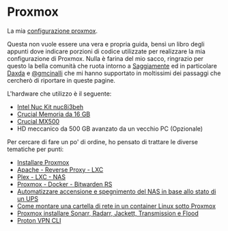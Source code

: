 # Proxmox
La mia [configurazione proxmox](https://github.com/tamet83/proxmox/wiki).

Questa non vuole essere una vera e propria guida, bensì un libro degli appunti dove indicare porzioni di codice utilizzate per realizzare la mia configurazione di Proxmox.
Nulla è farina del mio sacco, ringrazio per questo la bella comunità che ruota intorno a [Saggiamente](https://www.saggiamente.com/) ed in particolare [Daxda](https://github.com/daxda) e [@gmcinalli](https://github.com/gmcinalli) che mi hanno supportato in moltissimi dei passaggi che cercherò di riportare in queste pagine.

L'hardware che utilizzo è il seguente:
* [Intel Nuc Kit nuc8i3beh](https://amzn.to/2P3986J)
* [Crucial Memoria da 16 GB](https://amzn.to/34yYVW8)
* [Crucial MX500](https://amzn.to/33CmVGk)
* HD meccanico da 500 GB avanzato da un vecchio PC (Opzionale)

Per cercare di fare un po' di ordine, ho pensato di trattare le diverse tematiche per punti:

* [Installare Proxmox](https://github.com/tamet83/proxmox/wiki/1.-Installare-Proxmox)
* [Apache - Reverse Proxy - LXC](https://github.com/tamet83/proxmox/wiki/2.-Apache)
* [Plex - LXC - NAS](https://github.com/tamet83/proxmox/wiki/3.-Plex-su-LXC-con-accesso-al-NAS)
* [Proxmox - Docker - Bitwarden RS](https://github.com/tamet83/proxmox/wiki/4.-Proxmox,-Docker,-Bitwarden-RS)
* [Automatizzare accensione e spegnimento del NAS in base allo stato di un UPS](https://github.com/tamet83/proxmox/wiki/5.-Automatizzare-l%E2%80%99accensione-e-lo-spegnimento-di-un-NAS-sulla-base-dello-stato-di-un-UPS)
* [Come montare una cartella di rete in un container Linux sotto Proxmox](https://github.com/tamet83/proxmox/wiki/6.-Come-montare-una-cartella-di-rete-in-un-container-Linux-sotto-Proxmox)
* [Proxmox installare Sonarr, Radarr, Jackett, Transmission e Flood](https://github.com/tamet83/proxmox/wiki/7.-Proxmox-installare-Sonarr,-Radarr,-Jackett,-Transmission-e-Flood)
* [Proton VPN CLI](https://github.com/tamet83/proxmox/wiki/Proton-VPN-CLI)
